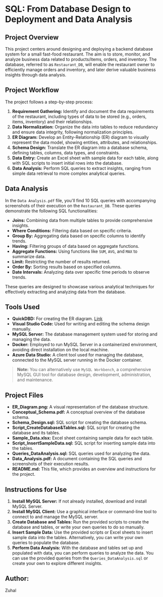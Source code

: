# SQL: From Database Design to Deployment and Data Analysis

## Project Overview

This project centers around designing and deploying a backend database system for a small fast-food restaurant. The aim is to store, monitor, and analyze business data related to products/items, orders, and inventory. The database, referred to as `Restaurant_DB`, will enable the restaurant owner to efficiently manage orders and inventory, and later derive valuable business insights through data analysis.

## Project Workflow

The project follows a step-by-step process:

1. **Requirement Gathering:** Identify and document the data requirements of the restaurant, including types of data to be stored (e.g., orders, items, inventory) and their relationships.
2. **Data Normalization:** Organize the data into tables to reduce redundancy and ensure data integrity, following normalization principles.
3. **ER Diagram:** Develop an Entity-Relationship (ER) diagram to visually represent the data model, showing entities, attributes, and relationships.
4. **Schema Design:** Translate the ER diagram into a database schema, defining tables, columns, data types, and constraints.
5. **Data Entry:** Create an Excel sheet with sample data for each table, along with SQL scripts to insert initial rows into the database.
6. **Data Analysis:** Perform SQL queries to extract insights, ranging from simple data retrieval to more complex analytical queries.

## Data Analysis

In the `Data Analysis.pdf` file, you'll find 10 SQL queries with accompanying screenshots of their execution on the `Restaurant_DB`. These queries demonstrate the following SQL functionalities:

- **Joins:** Combining data from multiple tables to provide comprehensive insights.
- **Where Conditions:** Filtering data based on specific criteria.
- **Group By:** Aggregating data based on specific columns to identify trends.
- **Having:** Filtering groups of data based on aggregate functions.
- **Aggregate Functions:** Using functions like `SUM`, `AVG`, and `MAX` to summarize data.
- **Limit:** Restricting the number of results returned.
- **Order By:** Sorting results based on specified columns.
- **Date Intervals:** Analyzing data over specific time periods to observe trends.

These queries are designed to showcase various analytical techniques for effectively extracting and analyzing data from the database.

## Tools Used

- **QuickDBD:** For creating the ER diagram. [Link](https://www.quickdatabasediagrams.com/)
- **Visual Studio Code:** Used for writing and editing the schema design manually.
- **MySQL Server:** The database management system used for storing and managing the data.
- **Docker:** Employed to run MySQL Server in a containerized environment, avoiding direct installation on the local machine.
- **Azure Data Studio:** A client tool used for managing the database, connected to the MySQL server running in the Docker container.

> **Note:** You can alternatively use `MySQL Workbench`, a comprehensive MySQL GUI tool for database design, development, administration, and maintenance.

## Project Files

- **ER_Diagram.png:** A visual representation of the database structure.
- **Conceptual_Schema.pdf:** A conceptual overview of the database schema.
- **Schema_Design.sql:** SQL script for creating the database schema.
- **Script_CreateDatabase&Tables.sql:** SQL script for creating the database and its tables.
- **Sample_Data.xlsx:** Excel sheet containing sample data for each table.
- **Script_InsertSampleData.sql:** SQL script for inserting sample data into the tables.
- **Queries_DataAnalysis.sql:** SQL queries used for analyzing the data.
- **Data_Analysis.pdf:** A document containing the SQL queries and screenshots of their execution results.
- **README.md:** This file, which provides an overview and instructions for the project.

## Instructions for Use

1. **Install MySQL Server:** If not already installed, download and install MySQL Server.
2. **Install MySQL Client:** Use a graphical interface or command-line tool to connect to and manage the MySQL server.
3. **Create Database and Tables:** Run the provided scripts to create the database and tables, or write your own queries to do so manually.
4. **Insert Sample Data:** Use the provided scripts or Excel sheets to insert sample data into the tables. Alternatively, you can write your own queries to populate the database.
5. **Perform Data Analysis:** With the database and tables set up and populated with data, you can perform queries to analyze the data. You can use the provided queries from the `Queries_DataAnalysis.sql` or create your own to explore different insights.


## Author:
Zuhal
